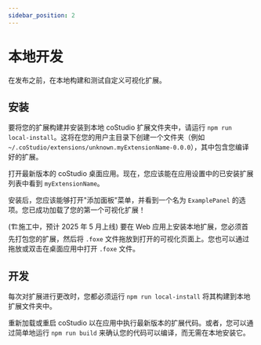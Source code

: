 ```yaml
---
sidebar_position: 2
---
```


# 本地开发

在发布之前，在本地构建和测试自定义可视化扩展。

## 安装

要将您的扩展构建并安装到本地 coStudio 扩展文件夹中，请运行 `npm run local-install`。这将在您的用户主目录下创建一个文件夹（例如 `~/.coStudio/extensions/unknown.myExtensionName-0.0.0`），其中包含您编译好的扩展。

打开最新版本的 coStudio 桌面应用。现在，您应该能在应用设置中的已安装扩展列表中看到 `myExtensionName`。

安装后，您应该能够打开"添加面板"菜单，并看到一个名为 `ExamplePanel` 的选项。您已成功加载了您的第一个可视化扩展！

(🏗️施工中，预计 2025 年 5 月上线)
要在 Web 应用上安装本地扩展，您必须首先打包您的扩展，然后将 `.foxe` 文件拖放到打开的可视化页面上。您也可以通过拖放或双击在桌面应用中打开 `.foxe` 文件。

## 开发

每次对扩展进行更改时，您都必须运行 `npm run local-install` 将其构建到本地扩展文件夹中。

重新加载或重启 coStudio 以在应用中执行最新版本的扩展代码。或者，您可以通过简单地运行 `npm run build` 来确认您的代码可以编译，而无需在本地安装它。
